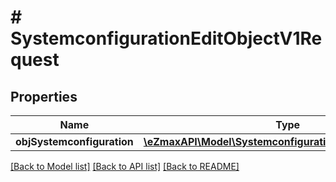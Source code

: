 # # SystemconfigurationEditObjectV1Request

## Properties

Name | Type | Description | Notes
------------ | ------------- | ------------- | -------------
**objSystemconfiguration** | [**\eZmaxAPI\Model\SystemconfigurationRequestCompound**](SystemconfigurationRequestCompound.md) |  |

[[Back to Model list]](../../README.md#models) [[Back to API list]](../../README.md#endpoints) [[Back to README]](../../README.md)
